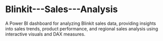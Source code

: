 # Blinkit---Sales---Analysis
A Power BI dashboard for analyzing Blinkit sales data, providing insights into sales trends, product performance, and regional sales analysis using interactive visuals and DAX measures.
